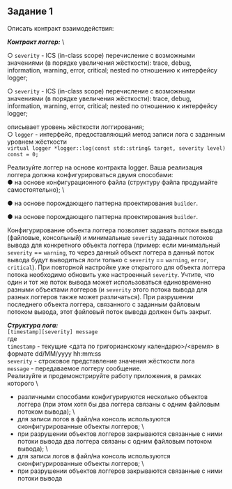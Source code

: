 ## Задание 1
Описать контракт взаимодействия:

***Контракт логгер:*** \

○ `severity` - ICS (in-class scope) перечисление с возможными значениями (в порядке увеличения жёсткости):
trace, debug, information, warning, error, critical; nested по отношению к интерфейсу logger;

○ `severity` - ICS (in-class scope) перечисление с возможными значениями (в порядке увеличения жёсткости): 
trace, debug, information, warning, error, critical; nested по отношению к интерфейсу logger; 

описывает уровень жёсткости логгирования; \
○ `logger` - интерфейс, предоставляющий метод записи лога с заданным уровнем жёсткости \
`virtual logger *logger::log(const std::string& target, severity level) const = 0;`

Реализуйте логгер на основе контракта logger. Ваша реализация логгера должна
конфигурироваться двумя способами: \
● на основе конфигурационного файла (структуру файла продумайте самостоятельно); \

● на основе порождающего паттерна проектирования `builder`.

● на основе порождающего паттерна проектирования `builder`. 


Конфигурирование объекта логгера позволяет задавать потоки вывода (файловые, консольный)
и минимальные `severity` заданных потоков вывода для конкретного объекта логгера (пример:
если минимальный `severity` == `warning`, то через данный объект логгера в данный поток вывода
будут выводиться логи только с `severity` == `warning`, `error`, `critical`). При повторной настройке
уже открытого для объекта логгера потока необходимо обновить уже настроенный `severity`.
Учтите, что один и тот же поток вывода может использоваться единовременно разными
объектами логгеров (и `severity` этого потока вывода для разных логгеров также может
различаться). При разрушении последнего объекта логгера, связанного с заданным файловым
потоком вывода, этот файловый поток вывода должен быть закрыт.

***Структура лога:*** \
`[timestamp][severity] message` \
где \
`timestamp` - текущие <дата по григорианскому календарю>/<время> в формате
dd/MM/yyyy hh:mm:ss \
`severity` - строковое представление значения жёсткости лога \
`message` - передаваемое логгеру сообщение. \
Реализуйте и продемонстрируйте работу приложения, в рамках которого \
- различными способами конфигурируются несколько объектов логгера (при этом хотя бы
  два логгера связаны с одним файловым потоком вывода); \
- для записи логов в файл/на консоль используются сконфигурированные объекты
  логгеров; \
- при разрушении объектов логгеров закрываются связанные с ними потоки вывода
два логгера связаны с одним файловым потоком вывода); \
- для записи логов в файл/на консоль используются сконфигурированные объекты
логгеров; \
- при разрушении объектов логгеров закрываются связанные с ними потоки вывода
